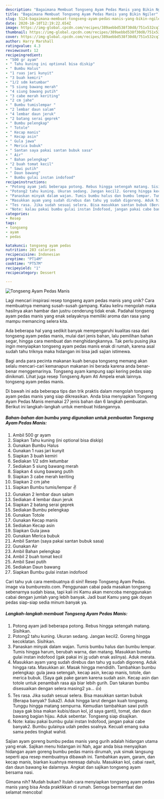 ```yaml
---
description: "Bagaimana Membuat Tongseng Ayam Pedas Manis yang Bikin Ngiler"
title: "Bagaimana Membuat Tongseng Ayam Pedas Manis yang Bikin Ngiler"
slug: 5124-bagaimana-membuat-tongseng-ayam-pedas-manis-yang-bikin-ngiler
date: 2020-10-10T12:19:22.654Z
image: https://img-global.cpcdn.com/recipes/389aebbd538f30d8/751x532cq70/tongseng-ayam-pedas-manis-foto-resep-utama.jpg
thumbnail: https://img-global.cpcdn.com/recipes/389aebbd538f30d8/751x532cq70/tongseng-ayam-pedas-manis-foto-resep-utama.jpg
cover: https://img-global.cpcdn.com/recipes/389aebbd538f30d8/751x532cq70/tongseng-ayam-pedas-manis-foto-resep-utama.jpg
author: Harry Marshall
ratingvalue: 4.3
reviewcount: 12
recipeingredient:
- "500 gr ayam"
- " Tahu kuning ini optional bisa diskip"
- " Bumbu Halus"
- "1 ruas jari kunyit"
- "3 buah kemiri"
- "1/2 sdm ketumbar"
- "5 siung bawang merah"
- "4 siung bawang putih"
- "3 cabe merah keriting"
- "2 cm jahe"
- " Bumbu tumislempar "
- "2 lembar daun salam"
- "4 lembar daun jeruk"
- "2 batang serai geprek"
- " Bumbu pelengkap"
- " Totole"
- " Kecap manis"
- " Kecap asin"
- " Gula jawa"
- " Merica bubuk"
- " Santan saya pakai santan bubuk sasa"
- " Air"
- " Bahan pelengkap"
- "2 buah tomat kecil"
- " Sawi putih"
- " Daun bawang"
- " Bumbu gulai instan indofood"
recipeinstructions:
- "Potong ayam jadi beberapa potong. Rebus hingga setengah matang. Sisihkan."
- "Potong2 tahu kuning. Ukuran sedang. Jangan kecil2. Goreng hingga kecoklatan. Sisihkan."
- "Panaskan minyak dalam wajan. Tumis bumbu halus dan bumbu lempar. Tumis hingga harum, berubah warna, dan matang. Masukkan bumbu gulai instan indofood (gak pakai ini jg udah enak aslinya). Aduk merata."
- "Masukkan ayam yang sudah direbus dan tahu yg sudah digoreng. Aduk hingga rata. Masukkan air. Masak hingga mendidih. Tambahkan bumbu pelengkap: gula jawa setengah, kecap asin, kecap manis, totole, dan merica bubuk. (Saya gak pake garam karena sudah asin. Kecap asin dan totole untuk penambah rasa aja biar lebih gurih. Dan takaran bumbu disesuaikan dengan selera masing2 ya... 👍)"
- "Tes rasa. Jika sudah sesuai selera. Bisa masukkan santan bubuk (Berapa banyak? Suka2). Aduk hingga larut dengan kuah tongseng. Tunggu hingga matang sempurna. Kemudian tambahkan sawi putih (saya gak bisa makan kubis/daun kol, jd saya ganti), tomat, dan daun bawang bagian hijau. Aduk sebentar. Tongseng siap disajikan."
- "Note: kalau pakai bumbu gulai instan Indofood, jangan pakai cabe banyak2. Bumbu gulainya udah pedes soalnya. Kecuali emang suka sama pedes tingkat wahid."
categories:
- Resep
tags:
- tongseng
- ayam
- pedas

katakunci: tongseng ayam pedas 
nutrition: 283 calories
recipecuisine: Indonesian
preptime: "PT14M"
cooktime: "PT57M"
recipeyield: "1"
recipecategory: Dessert

---
```



![Tongseng Ayam Pedas Manis](https://img-global.cpcdn.com/recipes/389aebbd538f30d8/751x532cq70/tongseng-ayam-pedas-manis-foto-resep-utama.jpg)

Lagi mencari inspirasi resep tongseng ayam pedas manis yang unik? Cara membuatnya memang susah-susah gampang. Kalau keliru mengolah maka hasilnya akan hambar dan justru cenderung tidak enak. Padahal tongseng ayam pedas manis yang enak selayaknya memiliki aroma dan rasa yang mampu memancing selera kita.

Ada beberapa hal yang sedikit banyak mempengaruhi kualitas rasa dari tongseng ayam pedas manis, mulai dari jenis bahan, lalu pemilihan bahan segar, hingga cara membuat dan menghidangkannya. Tak perlu pusing jika ingin menyiapkan tongseng ayam pedas manis enak di rumah, karena asal sudah tahu triknya maka hidangan ini bisa jadi sajian istimewa.

Bagi anda para pecinta makanan kuah berupa tongseng memang akan selalu mencari-cari kemanapun makanan ini berada karena anda benar-benar menggemarinya. Tongseng ayam kampung sapi kering pedas siap dinikmati. Lihat juga resep Tongseng Ayam Ati Ampela enak lainnya. tongseng ayam pedas manis.


Di bawah ini ada beberapa tips dan trik praktis dalam mengolah tongseng ayam pedas manis yang siap dikreasikan. Anda bisa menyiapkan Tongseng Ayam Pedas Manis memakai 27 jenis bahan dan 6 langkah pembuatan. Berikut ini langkah-langkah untuk membuat hidangannya.

<!--inarticleads1-->

##### Bahan-bahan dan bumbu yang digunakan untuk pembuatan Tongseng Ayam Pedas Manis:

1. Ambil 500 gr ayam
1. Siapkan  Tahu kuning (ini optional bisa diskip)
1. Gunakan  Bumbu Halus
1. Gunakan 1 ruas jari kunyit
1. Siapkan 3 buah kemiri
1. Sediakan 1/2 sdm ketumbar
1. Sediakan 5 siung bawang merah
1. Siapkan 4 siung bawang putih
1. Siapkan 3 cabe merah keriting
1. Siapkan 2 cm jahe
1. Siapkan  Bumbu tumis/lempar ✌️
1. Gunakan 2 lembar daun salam
1. Sediakan 4 lembar daun jeruk
1. Siapkan 2 batang serai geprek
1. Sediakan  Bumbu pelengkap
1. Gunakan  Totole
1. Gunakan  Kecap manis
1. Sediakan  Kecap asin
1. Siapkan  Gula jawa
1. Gunakan  Merica bubuk
1. Ambil  Santan (saya pakai santan bubuk sasa)
1. Gunakan  Air
1. Ambil  Bahan pelengkap
1. Ambil 2 buah tomat kecil
1. Ambil  Sawi putih
1. Sediakan  Daun bawang
1. Siapkan  Bumbu gulai instan indofood


Cari tahu yuk cara membuatnya di sini! Resep Tongseng Ayam Pedas. image via bumburesto.com. Penggunaan cabai pada masakan tongseng sebenarnya sudah biasa, tapi kali ini Kamu akan mencoba menggunakan cabai dengan jumlah yang lebih banyak. Jadi buat Kamu yang gak doyan pedas siap-siap sedia minum banyak ya. 

<!--inarticleads2-->

##### Langkah-langkah membuat Tongseng Ayam Pedas Manis:

1. Potong ayam jadi beberapa potong. Rebus hingga setengah matang. Sisihkan.
1. Potong2 tahu kuning. Ukuran sedang. Jangan kecil2. Goreng hingga kecoklatan. Sisihkan.
1. Panaskan minyak dalam wajan. Tumis bumbu halus dan bumbu lempar. Tumis hingga harum, berubah warna, dan matang. Masukkan bumbu gulai instan indofood (gak pakai ini jg udah enak aslinya). Aduk merata.
1. Masukkan ayam yang sudah direbus dan tahu yg sudah digoreng. Aduk hingga rata. Masukkan air. Masak hingga mendidih. Tambahkan bumbu pelengkap: gula jawa setengah, kecap asin, kecap manis, totole, dan merica bubuk. (Saya gak pake garam karena sudah asin. Kecap asin dan totole untuk penambah rasa aja biar lebih gurih. Dan takaran bumbu disesuaikan dengan selera masing2 ya... 👍)
1. Tes rasa. Jika sudah sesuai selera. Bisa masukkan santan bubuk (Berapa banyak? Suka2). Aduk hingga larut dengan kuah tongseng. Tunggu hingga matang sempurna. Kemudian tambahkan sawi putih (saya gak bisa makan kubis/daun kol, jd saya ganti), tomat, dan daun bawang bagian hijau. Aduk sebentar. Tongseng siap disajikan.
1. Note: kalau pakai bumbu gulai instan Indofood, jangan pakai cabe banyak2. Bumbu gulainya udah pedes soalnya. Kecuali emang suka sama pedes tingkat wahid.


Sajian ayam goreng bumbu pedas manis yang gurih adalah hidangan utama yang enak. Sajikan menu hidangan ini Nah, agar anda bisa menyajikan hidangan ayam goreng bumbu pedas manis dirumah, yuk simak langsung seperti apa resep membuatnya dibawah ini. Tambahkan ayam, garam, dan kecap manis, biarkan kuahnya meresap dahulu. Masukkan kol, cabai rawit, dan daun bawang ke dalamnya. Angkat dan sajikan tongseng ayam bersama nasi. 

Gimana nih? Mudah bukan? Itulah cara menyiapkan tongseng ayam pedas manis yang bisa Anda praktikkan di rumah. Semoga bermanfaat dan selamat mencoba!
